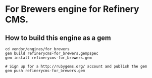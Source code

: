 # For Brewers engine for Refinery CMS.

## How to build this engine as a gem

    cd vendor/engines/for_brewers
    gem build refinerycms-for_brewers.gempspec
    gem install refinerycms-for_brewers.gem
    
    # Sign up for a http://rubygems.org/ account and publish the gem
    gem push refinerycms-for_brewers.gem